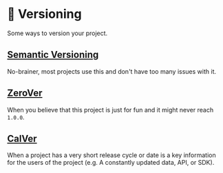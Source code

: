 # 🔢 Versioning

Some ways to version your project.

## [Semantic Versioning](https://semver.org/)

No-brainer, most projects use this and don't have too many issues with it.

## [ZeroVer](https://0ver.org/)

When you believe that this project is just for fun and it might never reach `1.0.0`.

## [CalVer](https://calver.org/)

When a project has a very short release cycle or date is a key information for the users of the project (e.g. A constantly updated data, API, or SDK).
